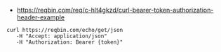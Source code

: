 - https://reqbin.com/req/c-hlt4gkzd/curl-bearer-token-authorization-header-example
```
curl https://reqbin.com/echo/get/json
   -H "Accept: application/json"
   -H "Authorization: Bearer {token}"
```